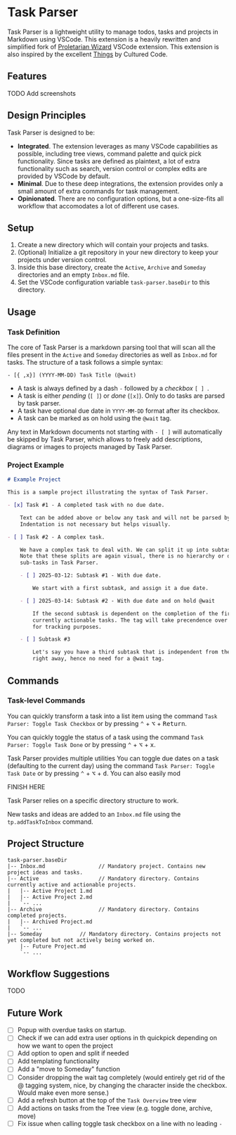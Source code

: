 # Task Parser

Task Parser is a lightweight utility to manage todos, tasks and projects in Markdown using VSCode.
This extension is a heavily rewritten and simplified fork of [Proletarian Wizard](https://github.com/cfe84/proletarian-wizard) VSCode extension. This extension is also inspired by the excellent [Things](https://culturedcode.com/things/) by Cultured Code.

## Features

TODO
Add screenshots

## Design Principles

Task Parser is designed to be:

- **Integrated**. The extension leverages as many VSCode capabilities as possible, including tree views, command palette and quick pick functionality. Since tasks are defined as plaintext, a lot of extra functionality such as search, version control or complex edits are provided by VSCode by default.
- **Minimal**. Due to these deep integrations, the extension provides only a small amount of extra commands for task management.
- **Opinionated**. There are no configuration options, but a one-size-fits all workflow that accomodates a lot of different use cases.

## Setup

1. Create a new directory which will contain your projects and tasks.
2. (Optional) Initialize a git repository in your new directory to keep your projects under version control.
3. Inside this base directory, create the `Active`, `Archive` and `Someday` directories and an empty `Inbox.md` file.
4. Set the VSCode configuration variable `task-parser.baseDir` to this directory.

## Usage

### Task Definition

The core of Task Parser is a markdown parsing tool that will scan all the files present in the `Active` and `Someday` directories as well as `Inbox.md` for tasks. The structure of a task follows a simple syntax:

```
- [{ ,x}] (YYYY-MM-DD) Task Title (@wait)
```

- A task is always defined by a dash `-` followed by a *checkbox* `[ ] `.
- A task is either *pending* (`[ ]`) or *done* (`[x]`). Only to do tasks are parsed by task parser.
- A task have optional due date in `YYYY-MM-DD` format after its checkbox.
- A task can be marked as on hold using the `@wait` tag.

Any text in Markdown documents not starting with `- [ ]` will automatically be skipped by Task Parser, which allows to freely add descriptions, diagrams or images to projects managed by Task Parser.

### Project Example

```md
# Example Project

This is a sample project illustrating the syntax of Task Parser.

- [x] Task #1 - A completed task with no due date.

    Text can be added above or below any task and will not be parsed by Task Parser.
    Indentation is not necessary but helps visually.

- [ ] Task #2 - A complex task.

    We have a complex task to deal with. We can split it up into subtasks to track its progress more easily.
    Note that these splits are again visual, there is no hierarchy or dependency between a task and its 
    sub-tasks in Task Parser.

    - [ ] 2025-03-12: Subtask #1 - With due date.

        We start with a first subtask, and assign it a due date.

    - [ ] 2025-03-14: Subtask #2 - With due date and on hold @wait

        If the second subtask is dependent on the completion of the first, we use a `@wait` tag to hide it from
        currently actionable tasks. The tag will take precendence over the task's due date, which is still kept
        for tracking purposes.

    - [ ] Subtask #3

        Let's say you have a third subtask that is independent from the two first. You can get to work on it
        right away, hence no need for a @wait tag.
```


## Commands

### Task-level Commands

You can quickly transform a task into a list item using the command `Task Parser: Toggle Task Checkbox` or by pressing <kbd>⌃</kbd> + <kbd>⌥</kbd> + <kbd>Return</kbd>.

You can quickly toggle the status of a task using the command `Task Parser: Toggle Task Done` or by pressing <kbd>⌃</kbd> + <kbd>⌥</kbd> + <kbd>x</kbd>.

Task Parser provides multiple utilities  You can toggle due dates on a task (defaulting to the current day) using the command `Task Parser: Toggle Task Date` or by pressing <kbd>⌃</kbd> + <kbd>⌥</kbd> + <kbd>d</kbd>. You can also easily mod

FINISH HERE


Task Parser relies on a specific directory structure to work.

New tasks and ideas are added to an `Inbox.md` file using the `tp.addTaskToInbox` command.

## Project Structure

```
task-parser.baseDir
|-- Inbox.md                 // Mandatory project. Contains new project ideas and tasks.
|-- Active                   // Mandatory directory. Contains currently active and actionable projects.
|   |-- Active Project 1.md
|   |-- Active Project 2.md
|   `-- ...
|-- Archive                  // Mandatory directory. Contains completed projects.
|   |-- Archived Project.md
|   `-- ...
|-- Someday            // Mandatory directory. Contains projects not yet completed but not actively being worked on.
    |-- Future Project.md
    `-- ...
```

## Workflow Suggestions

TODO




## Future Work

- [ ] Popup with overdue tasks on startup.
- [ ] Check if we can add extra user options in th quickpick depending on how we want to open the project
- [ ] Add option to open and split if needed
- [ ] Add templating functionality
- [ ] Add a "move to Someday" function
- [ ] Consider dropping the wait tag completely (would entirely get rid of the @ tagging system, nice, by changing the character inside the checkbox. Would make even more sense.)
- [ ] Add a refresh button at the top of the `Task Overview` tree view
- [ ] Add actions on tasks from the Tree view (e.g. toggle done, archive, move)
- [ ] Fix issue when calling toggle task checkbox on a line with no leading `-`
